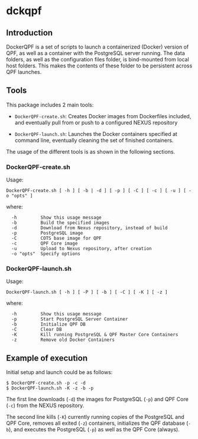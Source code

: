# dckqpf

## Introduction

DockerQPF is a set of scripts to launch a containerized (Docker) version of QPF, as well as a container with the PostgreSQL server running.  The data folders, as well as the configuration files folder, is bind-mounted from local host folders.  This makes the contents of these folder to be persistent across QPF launches.

## Tools

This package includes 2 main tools:

- `DockerQPF-create.sh`: Creates Docker images from Dockerfiles included, and eventually pull from or push to a configured NEXUS repository

- `DockerQPF-launch.sh`: Launches the Docker containers specified at command line, eventually cleaning the set of finished containers.

The usage of the different tools is as shown in the following sections.

### DockerQPF-create.sh

Usage:

    DockerQPF-create.sh [ -h ] [ -b | -d ] [ -p ] [ -C ] [ -c ] [ -u ] [ -o "opts" ]

where:

      -h         Show this usage message
      -b         Build the specified images
      -d         Download from Nexus repository, instead of build
      -p         PostgreSQL image
      -C         COTS base image for QPF
      -c         QPF Core image
      -u         Upload to Nexus repository, after creation
      -o "opts"  Specify options

### DockerQPF-launch.sh

Usage:

    DockerQPF-launch.sh [ -h ] [ -P ] [ -b ] [ -C ] [ -K ] [ -z ]

where:

      -h         Show this usage message
      -p         Start PostgreSQL Server Container
      -b         Initialize QPF DB
      -C         Clear DB
      -K         Kill running PostgreSQL & QPF Master Core Containers
      -z         Remove old Docker Containers


## Example of execution

Initial setup and launch could be as follows:

    $ DockerQPF-create.sh -p -c -d
    $ DockerQPF-launch.sh -K -z -b -p 
    
The first line downloads (`-d`) the images for PostgreSQL (`-p`) and QPF Core (`-c`) from the NEXUS repository.  

The second line kills (`-K`) currently running copies of the PostgreSQL and QPF Core, removes all exited (`-z`) containers, initializes the QPF database (`-b`), and executes the PostgreSQL (`-p`) as well as the QPF Core (always).

